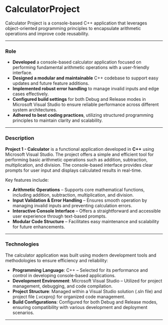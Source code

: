 # CalculatorProject
 Calculator Project is a console-based C++ application that leverages object-oriented programming principles to encapsulate arithmetic operations and improve code reusability.

---

### **Role**  
- **Developed** a console-based calculator application focused on performing fundamental arithmetic operations with a user-friendly interface.  
- **Designed a modular and maintainable** C++ codebase to support easy updates and future feature additions.  
- **Implemented robust error handling** to manage invalid inputs and edge cases effectively.  
- **Configured build settings** for both Debug and Release modes in Microsoft Visual Studio to ensure reliable performance across different system architectures.  
- **Adhered to best coding practices**, utilizing structured programming principles to maintain clarity and scalability.

---

### **Description**  
**Project 1 - Calculator** is a functional application developed in **C++** using Microsoft Visual Studio. The project offers a simple and efficient tool for performing basic arithmetic operations such as addition, subtraction, multiplication, and division. The console-based interface provides clear prompts for user input and displays calculated results in real-time.

Key features include:

- **Arithmetic Operations** – Supports core mathematical functions, including addition, subtraction, multiplication, and division.  
- **Input Validation & Error Handling** – Ensures smooth operation by managing invalid inputs and preventing calculation errors.  
- **Interactive Console Interface** – Offers a straightforward and accessible user experience through text-based prompts.  
- **Modular Code Structure** – Facilitates easy maintenance and scalability for future enhancements.

---

### **Technologies**  
The calculator application was built using modern development tools and methodologies to ensure efficiency and reliability:

- **Programming Language**: C++ – Selected for its performance and control in developing console-based applications.  
- **Development Environment**: Microsoft Visual Studio – Utilized for project management, debugging, and code compilation.  
- **Project Structure**: Managed within a Visual Studio solution (.sln file) and project file (.vcxproj) for organized code management.  
- **Build Configurations**: Configured for both Debug and Release modes, ensuring compatibility with various development and deployment scenarios.

---

